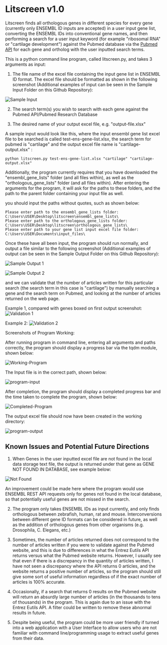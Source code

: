 # Litscreen v1.0

Litscreen finds all orthologous genes in different species for every gene (currently only ENSEMBL ID inputs are accepted) in a user input gene list, converting the ENSEMBL IDs into conventional gene names, and then performing a search for a user input keyword (for example "ribosomal RNA" or "cartilage development") against the Pubmed database via the [Pubmed API](https://www.ncbi.nlm.nih.gov/books/NBK25501/) for each gene and ortholog with the user inputted search terms.

This is a python command line program, called litscreen.py, and takes 3 arguments as input:   

1) The file name of the excel file containing the input gene list in ENSEMBL ID format. The excel file should be formatted as shown in the following screenshot (Additional examples of input can be seen in the Sample Input Folder on this Github Repository):

![Sample Input](/Screenshots/Cartilage-Input.PNG)

2) The search term(s) you wish to search with each gene against the Pubmed API/Pubmed Research Database

3) The desired name of your output excel file, e.g. "output-file.xlsx"

A sample input would look like this, where the input ensembl gene list excel file to be searched is called test-ens-gene-list.xlsx, the search term for pubmed is "cartilage" and the output excel file name is "cartilage-output.xlsx" :

    python litscreen.py test-ens-gene-list.xlsx "cartilage" "cartilage-output.xlsx"


Additionally, the program currently requires that you have downloaded the "ensembl_gene_lists" folder (and all files within), as well as the "orthologous_gene_lists" folder (and all files within). After entering the arguments for the program, it will ask for the paths to these folders, and the path to the parent folder containing your input file as well.

you should input the paths without quotes, such as shown below:

    Please enter path to the ensembl_gene_lists folder: C:\Users\USER\Desktop\litscreen\ensembl_gene_lists\
    Please enter path to the orthologous_gene_lists folder: C:\Users\USER\Desktop\litscreen\orthologous_gene_lists\
    Please enter path to your gene list input excel file folder: C:\Users\USER\Documents\input_files\


 Once these have all been input, the program should run normally, and output a file similar to the following screenshot (Additional examples of output can be seen in the Sample Output Folder on this Github Repository):

![Sample Output 1](/Screenshots/Cartilage-Output-1.PNG)

![Sample Output 2](/Screenshots/Cartilage-Output-2.PNG)

and we can validate that the number of articles written for this particular search (the search term in this case is "cartilage") by manually searching a gene and the search term on Pubmed, and looking at the number of articles returned on the web page.

Example 1, compared with genes boxed on first output screenshot:
![Validation 1](/Screenshots/Validation-1.PNG)

Example 2:
![Validation 2](/Screenshots/Validation-2.PNG)

Screenshots of Program Working:


After running program in command line, entering all arguments and paths correctly, the program should display a progress bar via the tqdm module, shown below:

![Working-Program](/Screenshots/program_working.PNG)

The Input file is in the correct path, shown below:

![program-input](/Screenshots/program_input.PNG)

After completion, the program should display a completed progress bar and the time taken to complete the program, shown below:

![Completed-Program](/Screenshots/program_completed.PNG)

The output excel file should now have been created in the working directory:

![program-output](/Screenshots/program_output.PNG)

## Known Issues and Potential Future Directions

1) When Genes in the user inputted excel file are not found in the local data storage text file, the output is returned under that gene as GENE NOT FOUND IN DATABASE, see example below:

![Not Found](/Screenshots/Genes_not_found.PNG)

An improvement could be made here where the program would use ENSEMBL REST API requests only for genes not found in the local database, so that potentially useful genes are not missed in the search.

2) The program only takes ENSEMBL IDs as input currently, and only finds orthologous between zebrafish, human, rat and mouse. Interconversions between different gene ID formats can be considered in future, as well as the addition of orthologous genes from other organisms (e.g. Drosophila, C. Elegans, etc.)

3) Sometimes, the number of articles returned does not correspond to the number of articles written if you were to validate against the Pubmed website, and this is due to differences in what the Entrez Eutils API returns versus what the Pubmed website returns. However, I usually see that even if there is a discrepancy in the quantity of articles written, I have not seen a discrepancy where the API returns 0 articles, and the website returns a positive number of articles, so the program should still give some sort of useful information regardless of if the exact number of articles is 100% accurate.

4) Occasionally, if a search that returns 0 results on the Pubmed website will return an absurdly large number of articles (in the thousands to tens of thousands) in the program. This is again due to an issue with the Entrez Eutils API. A filter could be written to remove these abnormal results in future.

5) Despite being useful, the program could be more user friendly if turned into a web application with a User Interface to allow users who are not familiar with command line/programming usage to extract useful genes from their data.










